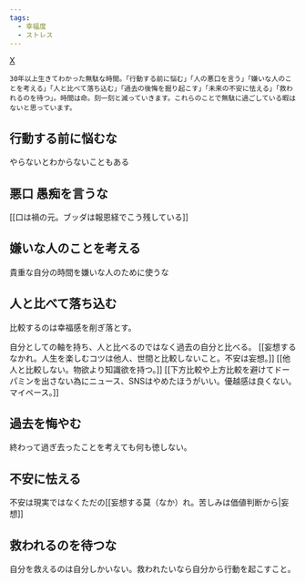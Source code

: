 ```yaml
---
tags:
  - 幸福度
  - ストレス
---
```

[X](https://twitter.com/Japanese_hare/status/1689568015539679232)
```
30年以上生きてわかった無駄な時間。「行動する前に悩む」「人の悪口を言う」「嫌いな人のことを考える」「人と比べて落ち込む」「過去の後悔を掘り起こす」「未来の不安に怯える」「救われるのを待つ」。時間は命。刻一刻と減っていきます。これらのことで無駄に過ごしている暇はないと思っています。
```
## 行動する前に悩むな
やらないとわからないこともある

## 悪口 愚痴を言うな
[[口は禍の元。ブッダは報恩経でこう残している]] 

## 嫌いな人のことを考える 
貴重な自分の時間を嫌いな人のために使うな

## 人と比べて落ち込む 
比較するのは幸福感を削ぎ落とす。

自分としての軸を持ち、人と比べるのではなく過去の自分と比べる。
[[妄想するなかれ。人生を楽しむコツは他人、世間と比較しないこと。不安は妄想。]] 
[[他人と比較しない。物欲より知識欲を持つ。]] 
[[下方比較や上方比較を避けてドーパミンを出さない為にニュース、SNSはやめたほうがいい。優越感は良くない。マイペース。]] 

## 過去を悔やむ
終わって過ぎ去ったことを考えても何も徳しない。

## 不安に怯える
不安は現実ではなくただの[[妄想する莫（なか）れ。苦しみは価値判断から|妄想]]

## 救われるのを待つな

自分を救えるのは自分しかいない。救われたいなら自分から行動を起こすこと。